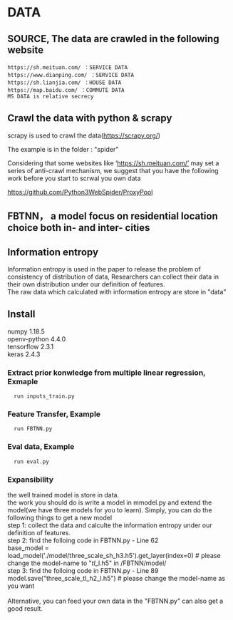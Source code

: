 # DATA      
## SOURCE, The data are crawled in the following website
    https://sh.meituan.com/ ：SERVICE DATA
    https://www.dianping.com/ ：SERVICE DATA
    https://sh.lianjia.com/ ：HOUSE DATA  
    https://map.baidu.com/ ：COMMUTE DATA  
    MS DATA is relative secrecy

## Crawl the data with python & scrapy
scrapy is used to crawl the data(https://scrapy.org/)

The example is in the folder : "spider"

Considering that some websites like ‘https://sh.meituan.com/’ may set a series of anti-crawl mechanism, we suggest that you have the following work before you start to scrwal you own data

https://github.com/Python3WebSpider/ProxyPool

## FBTNN， a model focus on residential location choice both in- and inter- cities
## Information entropy
Information entropy is used in the paper to release the problem of consistency of distribution of data, Researchers can collect their data in their own distribution under our definition of features. <br>
The raw data which calculated with information entropy are store in "data"

## Install

numpy 1.18.5 <br>
openv-python 4.4.0 <br>
tensorflow 2.3.1 <br>
keras 2.4.3 <br>

### Extract prior konwledge from multiple linear regression, Exmaple
      run inputs_train.py
      
### Feature Transfer, Example
      run FBTNN.py
      
### Eval data, Example
      run eval.py

### Expansibility
the well trained model is store in data. <br>
the work you should do is write a model in mmodel.py and extend the model(we have three models for you to learn). Simply, you can do the following things to get a new model<br>
      step 1: collect the data and calculte the information entropy under our definition of features.<br>
      step 2: find the folloing code in FBTNN.py - Line 62 <br>
      base_model = load_model('./model/three_scale_sh_h3.h5').get_layer(index=0)  # please change the model-name to "*_tl_*_l.h5" in /FBTNN/model/<br>
      step 3: find the folloing code in FBTNN.py - Line 89 <br>
      model.save("three_scale_tl_h2_l.h5") # please change the model-name as you want<br>
<br>
Alternative, you can feed your own data in the "FBTNN.py" can also get a good result.
